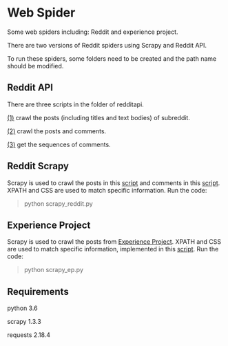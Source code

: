 # Web Spider

Some web spiders including: Reddit and experience project.

There are two versions of Reddit spiders using Scrapy and Reddit API.

To run these spiders, some folders need to be created and the path name should be modified.

## Reddit API
There are three scripts in the folder of redditapi.

[(1)](redditapi/crawl_posts.py) crawl the posts (including titles and text bodies) of subreddit.

[(2)](redditapi/comments.py) crawl the posts and comments.

[(3)](redditapi/gen_seq.py) get the sequences of comments.

## Reddit Scrapy
Scrapy is used to crawl the posts in this [script](redditscrapy/redditscrapy/spiders/reddit.py) and comments in this [script](redditscrapy/redditscrapy/spiders/comments.py).
XPATH and CSS are used to match specific information.
Run the code:
> python scrapy_reddit.py

## Experience Project
Scrapy is used to crawl the posts from [Experience Project](http://www.experienceproject.com).
XPATH and CSS are used to match specific information, implemented in this [script](scrapy_ep/scrapy_ep/spiders/experience.py).
Run the code: 
> python scrapy_ep.py

## Requirements
python 3.6

scrapy 1.3.3

requests 2.18.4
